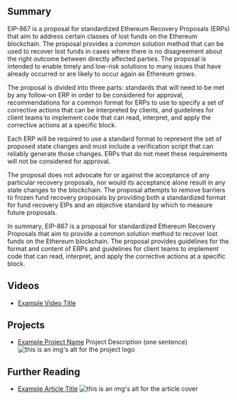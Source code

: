 ## Summary

EIP-867 is a proposal for standardized Ethereum Recovery Proposals (ERPs) that aim to address certain classes of lost funds on the Ethereum blockchain. The proposal provides a common solution method that can be used to recover lost funds in cases where there is no disagreement about the right outcome between directly affected parties. The proposal is intended to enable timely and low-risk solutions to many issues that have already occurred or are likely to occur again as Ethereum grows.

The proposal is divided into three parts: standards that will need to be met by any follow-on ERP in order to be considered for approval, recommendations for a common format for ERPs to use to specify a set of corrective actions that can be interpreted by clients, and guidelines for client teams to implement code that can read, interpret, and apply the corrective actions at a specific block.

Each ERP will be required to use a standard format to represent the set of proposed state changes and must include a verification script that can reliably generate those changes. ERPs that do not meet these requirements will not be considered for approval.

The proposal does not advocate for or against the acceptance of any particular recovery proposals, nor would its acceptance alone result in any state changes to the blockchain. The proposal attempts to remove barriers to frozen fund recovery proposals by providing both a standardized format for fund recovery EIPs and an objective standard by which to measure future proposals.

In summary, EIP-867 is a proposal for standardized Ethereum Recovery Proposals that aim to provide a common solution method to recover lost funds on the Ethereum blockchain. The proposal provides guidelines for the format and content of ERPs and guidelines for client teams to implement code that can read, interpret, and apply the corrective actions at a specific block.

## Videos

- [Example Video Title](https://www.youtube.com/watch?v=TDGq4aeevgY)

## Projects

- [Example Project Name](https://xxxx.xxx/xxxxx) Project Description (one sentence) ![this is an img's alt for the project logo](https://xxxx.xxx/project-logo.xxx)

## Further Reading

- [Example Article Title](https://xxxx.xxx/xxxxx) ![this is an img's alt for the article cover](https://xxxx.xxx/article-cover.xxx)
